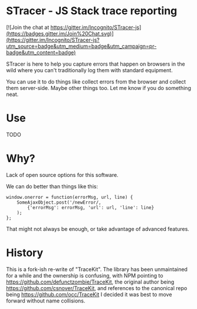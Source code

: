 # STracer - JS Stack trace reporting

[![Join the chat at https://gitter.im/Incognito/STracer-js](https://badges.gitter.im/Join%20Chat.svg)](https://gitter.im/Incognito/STracer-js?utm_source=badge&utm_medium=badge&utm_campaign=pr-badge&utm_content=badge)

STracer is here to help you capture errors that happen on browsers in the wild where you can't traditionally log them with standard equipment.

You can use it to do things like collect errors from the browser and collect them server-side. Maybe other things too. Let me know if you do something neat.

# Use

TODO

# Why?

Lack of open source options for this software.

We can do better than things like this:

    window.onerror = function(errorMsg, url, line) {
        SomeAjaxObject.post('/newError/,
            {'errorMsg': errorMsg, 'url': url, 'line': line}
        );
    };

That might not always be enough, or take advantage of advanced features.

# History

This is a fork-ish re-write of "TraceKit". The library has been unmaintained for a while and the ownership is confusing, with NPM pointing to https://github.com/defunctzombie/TraceKit, the original author being https://github.com/csnover/TraceKit, and references to the canonical repo being https://github.com/occ/TraceKit I decided it was best to move forward without name collisions.

